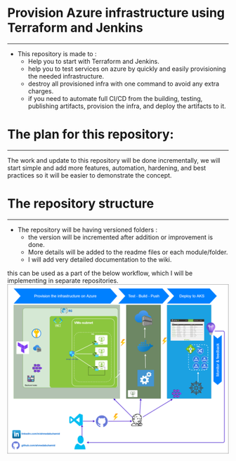 # Provision Azure infrastructure using Terraform and Jenkins 
---

* This repository is made to :
  * Help you to start with Terraform and Jenkins.
  * help you to test services on azure by quickly and easily provisioning the needed infrastructure.
  * destroy all provisioned infra with one command to avoid any extra charges.
  * if you need to automate full CI/CD from the building, testing, publishing artifacts, provision the infra, and deploy the artifacts to it.

# The plan for this repository:
---
The work and update to this repository will be done incrementally, we will start simple and add more features, automation, hardening, and best practices so it will be easier to demonstrate the concept.

# The repository structure
---
* The repository will be having versioned folders :
  *  the version will be incremented after addition or improvement is done.
  * More details will be added to the readme files or each module/folder.
  * I will add very detailed documentation to the wiki.

this can be used as a part of the below workflow, which I will be implementing in separate repositories.
![plan_pic](full_project.png "project's plan")

